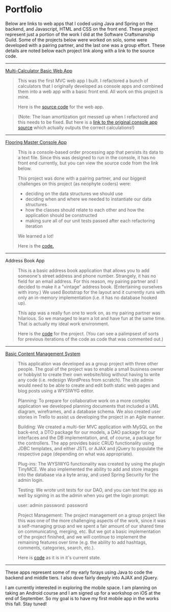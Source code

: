 
# Portfolio

Below are links to web apps that I coded using Java and Spring on the backend, and Javascript, HTML and CSS on the front end.  These project represent just a portion of the work I did at the Software Craftsmanship Guild.  Some of the projects below were worked on solo, some were developed with a pairing partner, and the last one was a group effort.  These details are noted below each project link along with a link to the source code.  


----------


  [Multi-Calculator Basic Web App](http://multicalculator-guildwork.rhcloud.com/) 

> This was the first MVC web app I built. I refactored a bunch of calculators that I originally developed as console apps and combined them into a web app with a basic front end.  All work on this project is mine. 
> 
> Here is the [source code](https://bitbucket.org/maere/multicalculatorapp) for the web app.

> (Note: The loan amortization got messed up when I refactored and this needs to be fixed. But here is a [link to the original console app source](https://bitbucket.org/maere/loaninterestcalculator) which actually outputs the correct calculations!)


----------


 [Flooring Master Console App](https://bitbucket.org/maere/flooringmastery) 

> This is a console-based order processing app that persists its data to a text file.  Since this was designed to run in the console, it has no front end currently, but you can view the source code from the link below. 
> 
> This project was done with a pairing partner, and our biggest challenges on this project (as neophyte coders) were:
> 
> -  deciding on the data structures we should use
> - deciding when and where we needed to instantiate our data structures
> - how the classes should relate to each other and how the application should be constructed
> - making sure all of our unit tests passed after each refactoring iteration
> 
> We learned a lot!
> 
> Here is the [code.](https://bitbucket.org/maere/flooringmastery)
> 


----------


 Address Book App 

> This is a basic address book application that allows you to add someone's street address and phone number. Strangely, it has no field for an email address. For this reason, my pairing partner and I decided to make it a "vintage" address book.   (Entertaining ourselves with irony.) We used Bootstrap for the layout and it currently runs with only an in-memory implementation (i.e. it has no database hooked up). 
> 
> This app was a really fun one to work on, as my pairing partner was hilarious. So we managed to learn a lot and have fun at the same time. That is actually my ideal work environment. 
> 
> Here is the [code](https://bitbucket.org/maere/addressbook) for the project. (You can see a palimpsest of sorts for previous iterations of the code as code that was commented out.)
> 


----------


 [Basic Content Management System](http://msblog-guildwork.rhcloud.com/) 
 
> This application was developed as a group project with three other people. The goal of the project was to enable a small business owner or hobbyist to create their own website/blog without having to write any code (i.e. redesign WordPress from scratch).  The site admin would need to be able to create and edit both static web pages and blog posts using a WYSIWYG editor.  
> 
> Planning:
> To prepare for collaborative work on a more complex application we developed planning documents that included a UML diagram, wireframes, and a database schema. We also created user stories in Trello to assist us developing the project in an Agile manner.
> 
> Building:
> We created a multi-tier MVC application with MySQL on the back-end, a DTO package for our models, a DAO package for our interfaces and the DB implementation, and, of course, a package for the controllers.  The app provides basic CRUD functionality using JDBC templates, and either JSTL or AJAX and jQuery to populate the respective page (depending on what was appropriate).  
> 
> Plug-ins:
> The WYSIWYG functionality was created by using the plugin TinyMCE. We also implemented the ability to add and store images into the database via a byte array, and used Spring Security for the admin login.  
> 
> Testing:
> We wrote unit tests for our DAO, and you can test the app as well by signing in as the admin when you get the login prompt:

> user: admin
> password: password
> 
> Project Management:
> The project management on a group project like this was one of the more challenging aspects of the work, since it was a self-managing group and we spent a fair amount of our shared time on communicating, merging, etc. But we got a basic implementation of the project finished, and we will continue to implement the remaining features over time (e.g. the ability to add hashtags, comments, categories, search, etc.).
> 
> Here is [code](https://bitbucket.org/maere/cmssource) as it is in it's current state.


----------


These apps represent some of my early forays using Java to code  the backend and middle tiers. I also dove fairly deeply into AJAX and jQuery.  

I am currently interested in exploring the mobile space. I am planning on taking an Android course and I am signed up for a workshop on iOS at the end of September.  So my goal is to have my first mobile app in the works  this fall.  Stay tuned! 


